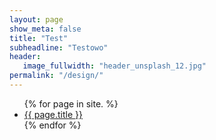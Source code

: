 ```yaml
---
layout: page
show_meta: false
title: "Test"
subheadline: "Testowo"
header:
   image_fullwidth: "header_unsplash_12.jpg"
permalink: "/design/"
---
```

<ul>
    {% for page in site. %}
    <li><a href="{{ site.url }}{{ site.baseurl }}{{ page.url }}">{{ page.title }}</a></li>
    {% endfor %}
</ul>